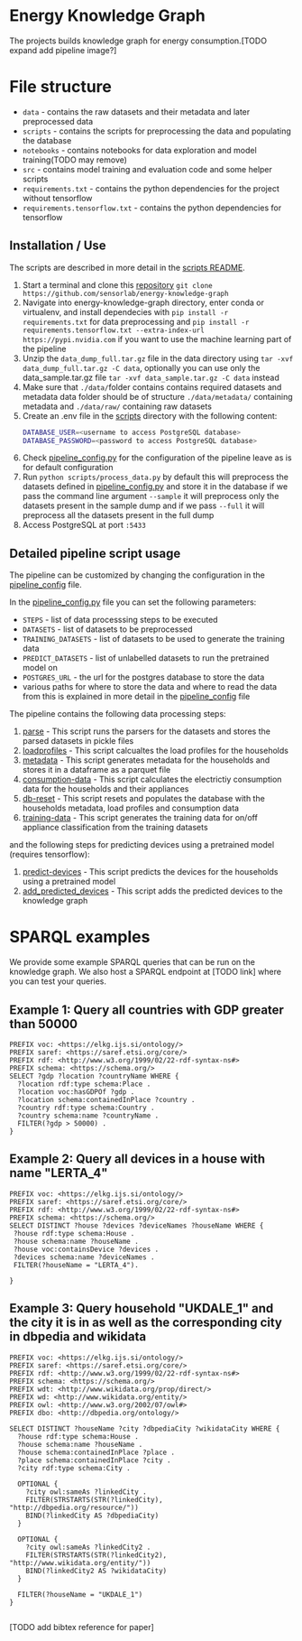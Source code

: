 # Energy Knowledge Graph

The projects builds knowledge graph for energy consumption.[TODO expand add pipeline image?]

# File structure

- `data` - contains the raw datasets and their metadata and later preprocessed data
- `scripts` - contains the scripts for preprocessing the data and populating the database
- `notebooks` - contains notebooks for data exploration and model training(TODO may remove)
- `src` - contains model training and evaluation code and some helper scripts
- `requirements.txt` - contains the python dependencies for the project without tensorflow
- `requirements.tensorflow.txt` - contains the python dependencies for tensorflow



## Installation / Use

The scripts are described in more detail in the [scripts README](src/README.md).


1. Start a terminal and clone this [repository](https://github.com/sensorlab/energy-knowledge-graph) `git clone https://github.com/sensorlab/energy-knowledge-graph`
2. Navigate into energy-knowledge-graph directory, enter conda or virtualenv, and install dependecies with `pip install -r requirements.txt` for data preprocessing 
and `pip install -r requirements.tensorflow.txt --extra-index-url https://pypi.nvidia.com` if you want to use the machine learning part of the pipeline
3. Unzip the `data_dump_full.tar.gz` file in the data directory using `tar -xvf data_dump_full.tar.gz -C data`, optionally you can use only the data_sample.tar.gz file `tar -xvf data_sample.tar.gz -C data` instead 
4. Make sure that `./data/`folder contains contains required datasets and metadata data folder should be of structure `./data/metadata/` containing metadata and `./data/raw/` containing raw datasets
5. Create an .env file in the [scripts](./scripts/) directory with the following content:
    ```bash
    DATABASE_USER=<username to access PostgreSQL database>
    DATABASE_PASSWORD=<password to access PostgreSQL database>
    ```
6. Check [pipeline_config.py](configs/pipeline_config.py) for the configuration of the pipeline leave as is for default configuration
7. Run `python scripts/process_data.py` by default this will preprocess the datasets defined in [pipeline_config.py](configs/pipeline_config.py) and store it in the database if we pass the command line argument `--sample` it will preprocess only the datasets present in the sample dump and if we pass `--full` it will preprocess all the datasets present in the full dump
8. Access PostgreSQL at port `:5433`



## Detailed pipeline script usage

The pipeline can be customized by changing the configuration in the [pipeline_config](configs/pipeline_config.py) file.

In the [pipeline_config.py](configs/pipeline_config.py) file you can set the following parameters:





- `STEPS` - list of data processsing steps to be executed
- `DATASETS` - list of datasets to be preprocessed
- `TRAINING_DATASETS` - list of datasets to be used to generate the training data
- `PREDICT_DATASETS` - list of unlabelled datasets to run the pretrained model on
- `POSTGRES_URL` - the url for the postgres database to store the data
- various paths for where to store the data and where to read the data from this is explained in more detail in the [pipeline_config](configs/pipeline_config.py) file


The pipeline contains the following data processing steps:

1. [parse](src/run_parsers.py) - This script runs the parsers for the datasets and stores the parsed datasets in pickle files
2. [loadprofiles](src/loadprofiles.py) - This script calcualtes the load profiles for the households
3. [metadata](src/generate_metadata.py) - This script generates metadata for the households and stores it in a dataframe as a parquet file
4. [consumption-data](./scripts/consumption_data.py) - This script calculates the electrictiy consumption data for the households and their appliances
5. [db-reset](./scripts/db_reset.py) - This script resets and populates the database with the households metadata, load profiles and consumption data
6. [training-data](scripts/generate_training_data.py) - This script generates the training data for on/off appliance classification from the training datasets

and the following steps for predicting devices using a pretrained model (requires tensorflow):

1. [predict-devices](src/label_datasets.py) - This script predicts the devices for the households using a pretrained model
2. [add_predicted_devices](src/add_predicted_devices.py) - This script adds the predicted devices to the knowledge graph





# SPARQL examples

We provide some example SPARQL queries that can be run on the knowledge graph. We also host a SPARQL endpoint at [TODO link] where you can test your queries.


## Example 1: Query all countries with GDP greater than 50000

```sparql
PREFIX voc: <https://elkg.ijs.si/ontology/>
PREFIX saref: <https://saref.etsi.org/core/>
PREFIX rdf: <http://www.w3.org/1999/02/22-rdf-syntax-ns#>
PREFIX schema: <https://schema.org/>
SELECT ?gdp ?location ?countryName WHERE {
  ?location rdf:type schema:Place . 
  ?location voc:hasGDPOf ?gdp .
  ?location schema:containedInPlace ?country .
  ?country rdf:type schema:Country .
  ?country schema:name ?countryName .
  FILTER(?gdp > 50000) .
} 

```


## Example 2: Query all devices in a house with name "LERTA_4"

```sparql
PREFIX voc: <https://elkg.ijs.si/ontology/>
PREFIX saref: <https://saref.etsi.org/core/>
PREFIX rdf: <http://www.w3.org/1999/02/22-rdf-syntax-ns#>
PREFIX schema: <https://schema.org/>
SELECT DISTINCT ?house ?devices ?deviceNames ?houseName WHERE {
 ?house rdf:type schema:House .
 ?house schema:name ?houseName .
 ?house voc:containsDevice ?devices .
 ?devices schema:name ?deviceNames .
 FILTER(?houseName = "LERTA_4").

} 

```

## Example 3: Query household "UKDALE_1" and the city it is in as well as the corresponding city in dbpedia and wikidata

```sparql
PREFIX voc: <https://elkg.ijs.si/ontology/>
PREFIX saref: <https://saref.etsi.org/core/>
PREFIX rdf: <http://www.w3.org/1999/02/22-rdf-syntax-ns#>
PREFIX schema: <https://schema.org/>
PREFIX wdt: <http://www.wikidata.org/prop/direct/>
PREFIX wd: <http://www.wikidata.org/entity/>
PREFIX owl: <http://www.w3.org/2002/07/owl#>
PREFIX dbo: <http://dbpedia.org/ontology/>

SELECT DISTINCT ?houseName ?city ?dbpediaCity ?wikidataCity WHERE {
  ?house rdf:type schema:House .
  ?house schema:name ?houseName .
  ?house schema:containedInPlace ?place .
  ?place schema:containedInPlace ?city .
  ?city rdf:type schema:City .
  
  OPTIONAL {
    ?city owl:sameAs ?linkedCity .
    FILTER(STRSTARTS(STR(?linkedCity), "http://dbpedia.org/resource/"))
    BIND(?linkedCity AS ?dbpediaCity)
  }
  
  OPTIONAL {
    ?city owl:sameAs ?linkedCity2 .
    FILTER(STRSTARTS(STR(?linkedCity2), "http://www.wikidata.org/entity/"))
    BIND(?linkedCity2 AS ?wikidataCity)
  }
  
  FILTER(?houseName = "UKDALE_1")
}
    
```


[TODO add bibtex reference for paper]